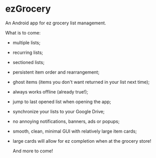# ezGrocery
An Android app for ez grocery list management.

What is to come:
- multiple lists;
- recurring lists;
- sectioned lists;
- persistent item order and rearrangement;
- ghost items (items you don't want returned in your list next time);
- always works offline (already true!);
- jump to last opened list when opening the app;
- synchronize your lists to your Google Drive;
- no annoying notifications, banners, ads or popups;
- smooth, clean, minimal GUI with relatively large item cards;
- large cards will allow for ez completion when at the grocery store!

  And more to come!